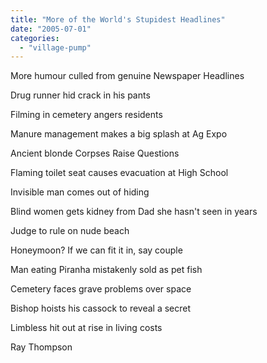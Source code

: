 ```yaml
---
title: "More of the World's Stupidest Headlines"
date: "2005-07-01"
categories: 
  - "village-pump"
---
```


More humour culled from genuine Newspaper Headlines

Drug runner hid crack in his pants

Filming in cemetery angers residents

Manure management makes a big splash at Ag Expo

Ancient blonde Corpses Raise Questions

Flaming toilet seat causes evacuation at High School

Invisible man comes out of hiding

Blind women gets kidney from Dad she hasn't seen in years

Judge to rule on nude beach

Honeymoon? If we can fit it in, say couple

Man eating Piranha mistakenly sold as pet fish

Cemetery faces grave problems over space

Bishop hoists his cassock to reveal a secret

Limbless hit out at rise in living costs

Ray Thompson
